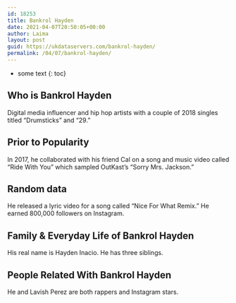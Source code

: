 ```yaml
---
id: 18253
title: Bankrol Hayden
date: 2021-04-07T20:50:05+00:00
author: Laima
layout: post
guid: https://ukdataservers.com/bankrol-hayden/
permalink: /04/07/bankrol-hayden/
---
```


* some text
{: toc}


## Who is Bankrol Hayden
                  
                  
                  
Digital media influencer and hip hop artists with a couple of 2018 singles titled &#8220;Drumsticks&#8221; and &#8220;29.&#8221;
                  
              
            
              
            
                
                
                
## Prior to Popularity
                  
                  
                  
In 2017, he collaborated with his friend Cal on a song and music video called &#8220;Ride With You&#8221; which sampled OutKast&#8217;s &#8220;Sorry Mrs. Jackson.&#8221;
                  
              
            
              
            
                
                
                
## Random data
                  
                  
                  
He released a lyric video for a song called &#8220;Nice For What Remix.&#8221; He earned 800,000 followers on Instagram.
                  
              
            
              
            
                
                
                
## Family & Everyday Life of Bankrol Hayden
                  
                  
                  
His real name is Hayden Inacio. He has three siblings.
                  
              
            
              
            
                
                
                
## People Related With Bankrol Hayden
                  
                  
                  
He and Lavish Perez are both rappers and Instagram stars. 
                  
              
            
              
            
                
              
            
              
              
            
            
              
            
          
          
          
